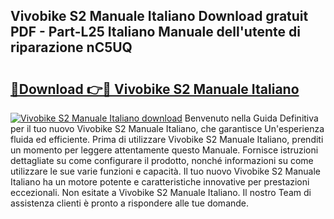 ## Vivobike S2 Manuale Italiano Download gratuit PDF - Part-L25 Italiano Manuale dell'utente di riparazione nC5UQ

# <h2><a href="http://dfco3u.blite.top/?on=Vivobike+S2+Manuale+Italiano">🔗Download 👉🔴 Vivobike S2 Manuale Italiano</a></h2>

[![Vivobike S2 Manuale Italiano download](https://i.imgur.com/lujVjoI.png)](http://dfco3u.blite.top/?on=Vivobike+S2+Manuale+Italiano)
Benvenuto nella Guida Definitiva per il tuo nuovo Vivobike S2 Manuale Italiano, che garantisce Un'esperienza fluida ed efficiente. Prima di utilizzare Vivobike S2 Manuale Italiano, prenditi un momento per leggere attentamente questo Manuale. Fornisce istruzioni dettagliate su come configurare il prodotto, nonché informazioni su come utilizzare le sue varie funzioni e capacità. Il tuo nuovo Vivobike S2 Manuale Italiano ha un motore potente e caratteristiche innovative per prestazioni eccezionali. Non esitate a Vivobike S2 Manuale Italiano. Il nostro Team di assistenza clienti è pronto a rispondere alle tue domande.

